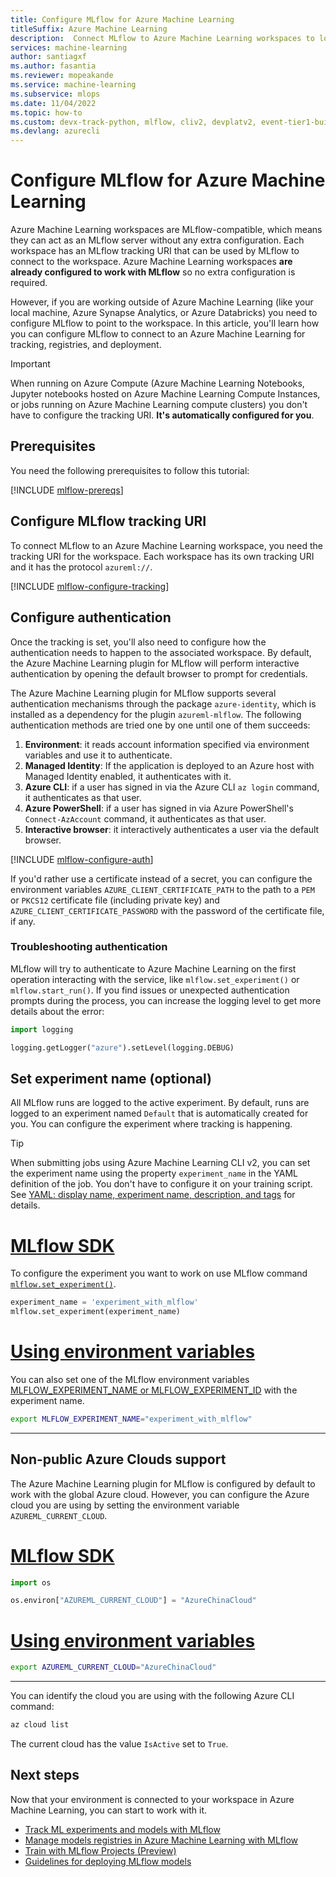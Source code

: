 ```yaml
---
title: Configure MLflow for Azure Machine Learning
titleSuffix: Azure Machine Learning
description:  Connect MLflow to Azure Machine Learning workspaces to log metrics, artifacts and deploy models.
services: machine-learning
author: santiagxf
ms.author: fasantia
ms.reviewer: mopeakande
ms.service: machine-learning
ms.subservice: mlops
ms.date: 11/04/2022
ms.topic: how-to
ms.custom: devx-track-python, mlflow, cliv2, devplatv2, event-tier1-build-2022
ms.devlang: azurecli
---
```



# Configure MLflow for Azure Machine Learning

Azure Machine Learning workspaces are MLflow-compatible, which means they can act as an MLflow server without any extra configuration. Each workspace has an MLflow tracking URI that can be used by MLflow to connect to the workspace. Azure Machine Learning workspaces **are already configured to work with MLflow** so no extra configuration is required.

However, if you are working outside of Azure Machine Learning (like your local machine, Azure Synapse Analytics, or Azure Databricks) you need to configure MLflow to point to the workspace. In this article, you'll learn how you can configure MLflow to connect to an Azure Machine Learning for tracking, registries, and deployment. 

> [!IMPORTANT]
> When running on Azure Compute (Azure Machine Learning Notebooks, Jupyter notebooks hosted on Azure Machine Learning Compute Instances, or jobs running on Azure Machine Learning compute clusters) you don't have to configure the tracking URI. **It's automatically configured for you**.

## Prerequisites

You need the following prerequisites to follow this tutorial:

[!INCLUDE [mlflow-prereqs](../../includes/machine-learning-mlflow-prereqs.md)]


## Configure MLflow tracking URI

To connect MLflow to an Azure Machine Learning workspace, you need the tracking URI for the workspace. Each workspace has its own tracking URI and it has the protocol `azureml://`.

[!INCLUDE [mlflow-configure-tracking](../../includes/machine-learning-mlflow-configure-tracking.md)]

## Configure authentication

Once the tracking is set, you'll also need to configure how the authentication needs to happen to the associated workspace. By default, the Azure Machine Learning plugin for MLflow will perform interactive authentication by opening the default browser to prompt for credentials.

The Azure Machine Learning plugin for MLflow supports several authentication mechanisms through the package `azure-identity`, which is installed as a dependency for the plugin `azureml-mlflow`. The following authentication methods are tried one by one until one of them succeeds:

1. __Environment__: it reads account information specified via environment variables and use it to authenticate.
1. __Managed Identity__: If the application is deployed to an Azure host with Managed Identity enabled, it authenticates with it.  
1. __Azure CLI__: if a user has signed in via the Azure CLI `az login` command, it authenticates as that user.
1. __Azure PowerShell__: if a user has signed in via Azure PowerShell's `Connect-AzAccount` command, it authenticates as that user.
1. __Interactive browser__: it interactively authenticates a user via the default browser.

[!INCLUDE [mlflow-configure-auth](../../includes/machine-learning-mlflow-configure-auth.md)]

If you'd rather use a certificate instead of a secret, you can configure the environment variables `AZURE_CLIENT_CERTIFICATE_PATH` to the path to a `PEM` or `PKCS12` certificate file (including private key) and 
`AZURE_CLIENT_CERTIFICATE_PASSWORD` with the password of the certificate file, if any.

### Troubleshooting authentication

MLflow will try to authenticate to Azure Machine Learning on the first operation interacting with the service, like `mlflow.set_experiment()` or `mlflow.start_run()`. If you find issues or unexpected authentication prompts during the process, you can increase the logging level to get more details about the error:

```python
import logging

logging.getLogger("azure").setLevel(logging.DEBUG)
```

## Set experiment name (optional)

All MLflow runs are logged to the active experiment. By default, runs are logged to an experiment named `Default` that is automatically created for you. You can configure the experiment where tracking is happening.

> [!TIP]
> When submitting jobs using Azure Machine Learning CLI v2, you can set the experiment name using the property `experiment_name` in the YAML definition of the job. You don't have to configure it on your training script. See [YAML: display name, experiment name, description, and tags](reference-yaml-job-command.md#yaml-display-name-experiment-name-description-and-tags) for details.


# [MLflow SDK](#tab/mlflow)

To configure the experiment you want to work on use MLflow command [`mlflow.set_experiment()`](https://mlflow.org/docs/latest/python_api/mlflow.html#mlflow.set_experiment).
    
```Python
experiment_name = 'experiment_with_mlflow'
mlflow.set_experiment(experiment_name)
```

# [Using environment variables](#tab/environ)

You can also set one of the MLflow environment variables [MLFLOW_EXPERIMENT_NAME or MLFLOW_EXPERIMENT_ID](https://mlflow.org/docs/latest/cli.html#cmdoption-mlflow-run-arg-uri) with the experiment name. 

```bash
export MLFLOW_EXPERIMENT_NAME="experiment_with_mlflow"
```

---

## Non-public Azure Clouds support

The Azure Machine Learning plugin for MLflow is configured by default to work with the global Azure cloud. However, you can configure the Azure cloud you are using by setting the environment variable `AZUREML_CURRENT_CLOUD`.

# [MLflow SDK](#tab/mlflow)

```Python
import os

os.environ["AZUREML_CURRENT_CLOUD"] = "AzureChinaCloud"
```

# [Using environment variables](#tab/environ)

```bash
export AZUREML_CURRENT_CLOUD="AzureChinaCloud"
```

---

You can identify the cloud you are using with the following Azure CLI command:

```bash
az cloud list
```

The current cloud has the value `IsActive` set to `True`.

## Next steps

Now that your environment is connected to your workspace in Azure Machine Learning, you can start to work with it.

- [Track ML experiments and models with MLflow](how-to-use-mlflow-cli-runs.md)
- [Manage models registries in Azure Machine Learning with MLflow]()
- [Train with MLflow Projects (Preview)](how-to-train-mlflow-projects.md)
- [Guidelines for deploying MLflow models](how-to-deploy-mlflow-models.md)
